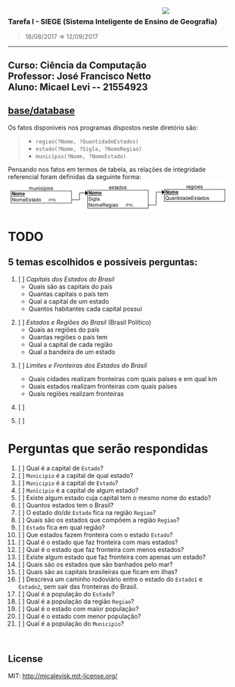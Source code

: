 <img src="http://icomp.ufam.edu.br/professores/images/ufam.png" width="150" align="right">


### Tarefa I - SIEGE (Sistema Inteligente de Ensino de Geografia)
> 18/08/2017 ⇒ 12/09/2017

----------------------------------------
**Curso:** Ciência da Computação <br>
**Professor:** José Francisco Netto <br>
**Aluno:** Micael Levi -- 21554923 <br>
----------------------------------------



## [base/database](base/database)

Os fatos disponíveis nos programas dispostos neste diretório são:
> - `regiao(?Nome, ?QuantidadeEstados)`
> - `estado(?Nome, ?Sigla, ?NomeRegiao)`
> - `municipio(?Nome, ?NomeEstado)`

Pensando nos fatos em termos de tabela, as relações de integridade referencial foram definidas da seguinte forma:
<img alt="erdplus.com" src="SIEGE-telegram-bot/src/controllers/prolog/database/diagrama-integridade-referencial.png" width="600">



# TODO
<!-- https://pt.wikipedia.org/wiki/Geografia_do_Brasil -->

## 5 temas escolhidos e possíveis perguntas:
<!-- API para estados do Brasil
https://servicodados.ibge.gov.br/api/docs/localidades
http://www.geonames.org/export/place-hierarchy.html

http://www.geonames.org/childrenJSON?geonameId=3469034
{
"totalResultsCount": 27,
"geonames": [
    {
        "adminCode1": "01",
        "lng": "-70",
        "geonameId": 3665474,
        "toponymName": "Acre",
        "countryId": "3469034",
        "fcl": "A",
        "population": 732793,
        "numberOfChildren": 22,
        "countryCode": "BR",
        "name": "Acre",
        "fclName": "country, state, region,...",
        "countryName": "Brazil",
        "fcodeName": "first-order administrative division",
        "adminName1": "Acre",
        "lat": "-9",
        "fcode": "ADM1"
    }
  ]
}
-->

<!-- http://www.suapesquisa.com/geografia/estados_capitais_brasil.htm -->
1. [ ] *Capitais dos Estados do Brasil*
	- Quais são as capitais do país
	- Quantas capitais o país tem
	- Qual a capital de um estado
	- Quantos habitantes cada capital possui

<!-- https://pt.wikipedia.org/wiki/Lista_de_bandeiras_do_Brasil -->
2. [ ] *Estados e Regiões do Brasil* (Brasil Político)
	- Quais as regiões do país
	- Quantas regiões o país tem
	- Qual a capital de cada região
	- Qual a bandeira de um estado

<!-- https://pt.wikipedia.org/wiki/Lista_de_estados_fronteiri%C3%A7os_do_Brasil -->
<!-- https://pt.wikipedia.org/wiki/Lista_de_pa%C3%ADses_lim%C3%ADtrofes_do_Brasil -->
<!-- http://www.suapesquisa.com/geografia/estados_capitais_brasil.htm -->
3. [ ] *Limites e Fronteiras dos Estados do Brasil*
	- Quais cidades realizam fronteiras com quais países e em qual km
	- Quais estados realizam fronteiras com quais países
	- Quais regiões realizam fronteiras

4. [ ]

5. [ ]


# Perguntas que serão respondidas <!-- implementar!! -->
1.  [ ] Qual é a capital de `Estado`?
2.  [ ] `Municipio` é a capital de qual estado?
3.  [ ] `Municipio` é a capital de `Estado`?
4.  [ ] `Municipio` é a capital de algum estado?
5.  [ ] Existe algum estado cuja capital tem o mesmo nome do estado?
6.  [ ] Quantos estados tem o Brasil?
7.  [ ] O estado _do_/_de_ `Estado` fica na região `Regiao`?
8.  [ ] Quais são os estados que compõem a região `Regiao`?
9.  [ ] `Estado` fica em qual região?
10. [ ] Que estados fazem fronteira com o estado `Estado`?
11. [ ] Qual é o estado que faz fronteira com mais estados?
12. [ ] Qual é o estado que faz fronteira com menos estados?
13. [ ] Existe algum estado que faz fronteira com apenas um estado?
14. [ ] Quais são os estados que são banhados pelo mar?
15. [ ] Quais são as capitais brasileiras que ficam em ilhas?
16. [ ] Descreva um caminho rodoviário entre o estado do `Estado1` e `Estado2`, sem sair das fronteiras do Brasil.
17. [ ] Qual é a população do `Estado`?
18. [ ] Qual é a população da região `Regiao`?
19. [ ] Qual é o estado com maior população?
20. [ ] Qual é o estado com menor população?
21. [ ] Qual é a população do `Municipio`?


​​

<!--
# Descrição da Tarefa

O objetivo é criar um sistema programado em `Prolog` que auxilie o ensino e aprendizagem de Geografia do Brasil. <br>
Devendo abranger, pelo menos, 5 tópicos. <br>
A interface pode ser feita empregando-se `XPCE/Prolog` ou outra linguagem.


# Documentação
www.swi-prolog.org/pldoc/

## Predicados

```
argumento de entrada: +
argumento de saída: -
argumento de entrada/saída: ?
```

- **length**(_?List, ?Int_) <br>
`True` if Int represents the number of elements in List. <br>
This predicate is a true relation and can be used to find the length of a list or produce a list (holding variables) of length Int. <br>
The predicate is non-deterministic, producing lists of increasing length if List is a partial list and Int is unbound. <br>
This predicate fails if the tail of List is equivalent to Int. <br>
It raises errors if:
  - Int is bound to a non-integer.
  - Int is a negative integer.
  - List is neither a list nor a partial list. This error condition includes cyclic lists.


# Como Usar

## Instalação

### Exemplo de Uso

-->

## License
MIT: http://micalevisk.mit-license.org/
